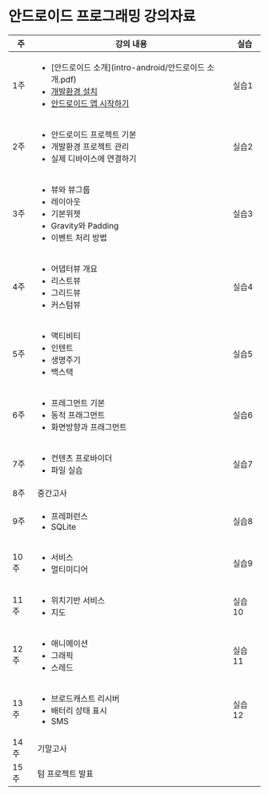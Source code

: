 # 안드로이드 프로그래밍 강의자료

 주 | 강의 내용 | 실습
--- | ------ |---
1주 | <ul> <li> [안드로이드 소개](intro-android/안드로이드 소개.pdf) <li> [개발환경 설치](intro-android/install_dev_env.html) <li> [안드로이드 앱 시작하기](intro-android/start-android-project.html) </ul> | 실습1
2주	| <ul> <li>안드로이드 프로젝트 기본 <li> 개발환경 프로젝트 관리 <li> 실제 디바이스에 연결하기 </ul> | 실습2
3주 | <ul> <li> 뷰와 뷰그룹 <li> 레이아웃 <li> 기본위젯 <li> Gravity와 Padding <li>이벤트 처리 방법 | 실습3
4주 | <ul> <li> 어댑터뷰 개요 <li>리스트뷰 <li>그리드뷰 <li>커스텀뷰 | 실습4
5주 | <ul> <li> 액티비티 <li>인텐트 <li>생명주기 <li> 백스택 | 실습5
6주 | <ul> <li> 프레그먼트 기본 <li> 동적 프래그먼트 <li> 화면방향과 프래그먼트 | 실습6
7주 | <ul> <li> 컨텐츠 프로바이더 <li> 파일 실습 | 실습7
8주 | 중간고사
9주 | <ul> <li> 프레퍼런스 <li> SQLite | 실습8
10주 | <ul> <li> 서비스 <li> 멀티미디어 | 실습9
11주 | <ul> <li> 위치기반 서비스 <li> 지도 | 실습10
12주 | <ul> <li> 애니메이션 <li> 그래픽 <li> 스레드 | 실습11
13주 | <ul> <li> 브로드캐스트 리시버 <li> 배터리 상태 표시 <li> SMS |실습12
14주 | 기말고사
15주 | 텀 프로젝트 발표
